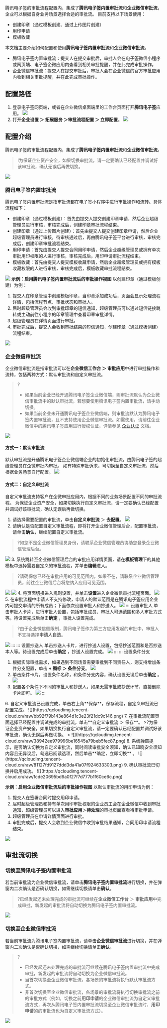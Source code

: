 腾讯电子签的审批流程配置内，集成了**腾讯电子签内置审批流**和**企业微信审批流**，企业可以根据自身业务场景选择合适的审批流。
目前支持以下场景使用：
- 创建印章（通过模板创建、通过上传图片创建）
- 用印申请
- 模板收藏

本文档主要介绍如何配置和使用**腾讯电子签内置审批流**和**企业微信审批流**。
- 腾讯电子签内置审批流：提交人在提交审批后，审批人会在电子签微信小程序或网页端、电子签企微应用内查看到相关审批提醒，并在此完成审批操作。
- 企业微信审批流：提交人在提交审批后，审批人会在企业微信的官方审批应用内收到相关审批提醒，并在此完成审批操作。

## 配置路径
1. 登录电子签网页端，或者在企业微信桌面端里的工作台页面打开**腾讯电子签**应用。
![](https://qcloudimg.tencent-cloud.cn/raw/08c74c6602612bcac6875ad655f1cbec.png)
2. 打开**企业设置 ＞ 拓展服务 ＞审批流程配置 ＞ 立即配置**。
![](https://qcloudimg.tencent-cloud.cn/raw/dbfda9e6f63de03a5a533ae7b452904b.png)

## 配置介绍
腾讯电子签的审批流程配置内，集成了**腾讯电子签内置审批流**和**企业微信审批流**。
>!为保证企业资产安全，如果切换审批流，请一定要确认已经配置并调试好该审批流，确认无误后再做切换。

![](https://qcloudimg.tencent-cloud.cn/raw/d3520a44fdae90dda481ffe2b9ac52dc.png)

### 腾讯电子签内置审批流
腾讯电子签内置审批流是指审批流都在电子签小程序中进行审批操作和流转。具体流程如下：
- 创建印章（通过模板创建）：首先由提交人提交创建印章申请，然后企业超级管理员进行审核，审核完成后，创建印章审批流程结束。
- 创建印章（通过上传图片创建）：首先由提交人提交创建印章申请，然后企业超级管理员进行审核，待审核通过后，再由腾讯电子签平台进行审核，审核完成后，创建印章审批流程结束。
- 用印申请：首先由提交人提交合同用印申请，然后企业超级管理员或拥有单次审批用印权限的人进行审核，审核完成后，用印申请审批流程结束。
- 模板收藏：首先由提交人提交模板收藏申请，然后企业超级管理员或拥有模板收藏权限的人进行审核，审核完成后，模板收藏审批流程结束。

![](https://qcloudimg.tencent-cloud.cn/raw/d931c577e66ba2f0479de9dcb61dc180.png)
**示例：启用腾讯电子签内置审批流后的审批操作视图**
以创建印章（通过模板创建）为例：
1. 提交人在印章管理中创建模板印章，当印章添加成功后，页面会显示处理流程详情，包括流程节点、审批状态和审批人。
2. 届时超级管理员会收到审批印章的短信通知，超级管理员可以通过短信链接跳转或主动前往小程序的印章管理中查看印章审批详情。
3. 超级管理员在详情页面进行审批。
4. 审批完成后，提交人会收到审批结果的短信通知，创建印章（通过模板创建）流程结束。

![](https://qcloudimg.tencent-cloud.cn/raw/1139061856ee1f248e40d47f1f8932d0.png)

### 企业微信审批流
企业微信审批流是指审批流可以在**企业微信工作台 ＞ 审批应用**中进行审批操作和流转，包括两种方式：默认审批流和自定义审批流。

>?
> - 如果当前企业已经开通腾讯电子签企业微信端，则审批流默认为企业微信审批流中的默认审批流，若想要使用腾讯电子签内置审批流，请手动切换。
> - 如果当前企业未开通腾讯电子签企业微信端，则审批流默认为腾讯电子签内置审批流，且不支持使用企业微信审批流。如需使用，请前往企业微信中的腾讯电子签应用进行授权认证，详情参见 [企业认证](https://cloud.tencent.com/document/product/1323/58492) 文档。

![](https://qcloudimg.tencent-cloud.cn/raw/aeea4740e8c9f5de83c7f6cfaef6f6c0.png)

#### 方式一：默认审批流
默认审批流是开通腾讯电子签企业微信端企业的初始化审批流，由腾讯电子签的超级管理员在企微审批内审批。
如有特殊审批诉求，可切换至自定义审批流，然后根据业务场景自行配置。
![](https://qcloudimg.tencent-cloud.cn/raw/8ce948c38880b9b7f3593b174e6a9f7f.png)

#### 方式二：自定义审批流
自定义审批流支持客户在企微审批应用内，根据不同的业务场景配置不同的审批流程。
为保证企业资产安全，如果切换执行自定义审批流，请一定要确认已经配置并调试好该审批流，确认无误后再做切换。
1. 请选择需要配置的审批流，单击**自定义审批流** ＞ **去配置**。
![](https://qcloudimg.tencent-cloud.cn/raw/7eb21635e2aec28e341b420722111ef1.png)
2. 请确认是否配置自定义审批流程，即将打开企业微信管理后台，配置审批流，请单击**确认**，继续配置自定义审批流。
>?如您不是企业微信管理员身份，请联系企业微信管理员协助您登录企业微信管理后台。
>
![](https://qcloudimg.tencent-cloud.cn/raw/ae0697a5976d788f3c37ca4dcb94fc0b.png)
3. 系统跳转至企业微信管理后台的审批应用详情页面，请在**模板管理**下的其他模板中选择需要自定义的审批流程，并单击**编辑**进入。
>?请确保您已经在审批应用的可见范围内，如果不在，请联系企业微信管理员，前往企业微信后台将您纳入应用可见范围。
>
![](https://qcloudimg.tencent-cloud.cn/raw/3039b78873118097ae6b4b5ff8ddb52e.png)
![](https://qcloudimg.tencent-cloud.cn/raw/00c574cd68e60eba14112dcc4e504bb1.png)
4. 将页面切换进入规则设置，并单击**设置**进入企业微信审批流程页面。
![](https://qcloudimg.tencent-cloud.cn/raw/3dde55a48e45bb024c4e2919b91ca0b2.png)
5. 在审批流程中申请人不支持修改，申请人的默认范围是在腾讯电子签应用企业内可提交申请的所有成员；下面依次设置审批人和抄送人。
![](https://qcloudimg.tencent-cloud.cn/raw/72a090108a2c1fe10b05df663ef9d015.png)
<dx-tabs>
::: 设置审批人
单击审批人卡片，进行审批人设置，包括审批成员、审批人可选范围和多人审批方式等。待设置完成后单击**确定** ，审批人设置完成。
>?由于企业微信侧限制，腾讯电子签作为第三方应用发起的审批中，审批人不支持选择**申请人自选**。
>
![](https://qcloudimg.tencent-cloud.cn/raw/672f9e2ea368b8d21ba6a0eb3cdb61d8.png)
:::
::: 设置抄送人
单击抄送人卡片，进行抄送人设置，包括抄送范围和是否抄送本人等。待设置完成后单击**确定** ，抄送人设置完成。
![](https://qcloudimg.tencent-cloud.cn/raw/5e3c0f132635092329e49273ff1cfda5.png)
:::
::: 设置条件分支
1. 根据实际审批需求，如果遇到不同场景需要审批到不同责任人，则支持增加条件分支配置，单击 **+ 图标 ＞ 条件分支**。
![](https://qcloudimg.tencent-cloud.cn/raw/c2681010d106c139397111a8fd379baf.png)
2. 单击条件卡片，设置条件名称，和条件分支内容，确认设置无误后单击**确定** 。
![](https://qcloudimg.tencent-cloud.cn/raw/8f48fa7e51c8d47fcf903f7dd186c5d5.png)
3. 配置各个条件下不同的审批人和抄送人，如果无需审批或抄送环节，直接删除卡片即可。
![](https://qcloudimg.tencent-cloud.cn/raw/912619e484b1d11f257dd02250529fa5.png)
:::
</dx-tabs>
6. 自定义审批流已设置完成，单击右上角**保存**，保存流程，自定义审批流已配置完成。
![](https://qcloudimg.tencent-cloud.cn/raw/bb92f79b143e864d1c3e23f21dc9c146.png)
7. 在审批流配置页面选择已经配置并调试完成的审批流，单击**自定义审批流 ＞ 保存**。
>?为保证企业资产安全，如果切换执行自定义审批流，请一定要确认已经配置并调试好该审批流，确认无误后再做切换。
>
![](https://qcloudimg.tencent-cloud.cn/raw/38942ee979996be16545a79beb5fec87.png)
8. 系统弹窗提示，是否确认切换为自定义审批流，同时阅读审批安全须知，确认已知晓安全须知内容且无异议后，勾选已阅读选项，然后单击**确定，立即切换** 。
![](https://qcloudimg.tencent-cloud.cn/raw/81127fd9127ddd3da41a07f924633303.png)
9. 确认审批流已切换并启用成功。
![](https://qcloudimg.tencent-cloud.cn/raw/fcde20695bd6a0f27f7d777b1f60ce6c.png)

**示例：启用企业微信审批流后的审批操作视图**
以默认审批流的用印申请为例：
1. 提交人在签署合同时提交用印申请。
2. 届时超级管理员和持有单次用印审批权限的企业员工会在企业微信中收到审批通知，超级管理员可以进入**审批应用**＞**待处理**的审批页面查看待审批申请。
3. 超级管理员在申请详情页面进行审批。
4. 审批完成后，提交人会收到企业微信中收到审批结果通知，合同用印申请流程结束。

![](https://qcloudimg.tencent-cloud.cn/raw/df5de6e27be7f9477b2369a0ae8c78e2.png)


## 审批流切换

### 切换至腾讯电子签内置审批流
若当前审批流为企业微信审批流，请单击**腾讯电子签内置审批流**进行切换，并在弹窗内二次确认是否确认切换，如需继续切换请单击**确认**。
>?已经发起还未处理完成的审批流可继续在**企业微信工作台** ＞ **审批应用**中完成审批，新发起的审批流将自动切换为腾讯电子签内置审批流。

![](https://qcloudimg.tencent-cloud.cn/raw/1a214988757456de7d0d797ce2a03234.png)

### 切换至企业微信审批流
若当前审批流为腾讯电子签内置审批流，请单击**企业微信审批流**进行切换，并在弹窗内二次确认是否确认切换，如需继续切换请单击**确认**。
>?
>- 已经发起还未处理完成的审批流可继续在腾讯电子签内置审批流中完成审批，新发起的审批流将自动切换为企业微信审批流。
>- 当首次切换至企业微信审批流，各场景的审批流将执行默认审批流方式。
>- 非首次切换至企业微信审批流，各场景的审批流将执行切换审批流之前的审批方式（例如，切换之前**用印申请**的企业微信审批流为自定义审批流方式，再次从腾讯电子签内置审批流切换至企业微信审批流时，**用印申请**的的审批流也为自定义审批流方式）。

![](https://qcloudimg.tencent-cloud.cn/raw/f272d7210ef50679a8cfeeca02817009.png)

